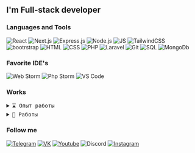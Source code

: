 

## I'm Full-stack developer

### Languages and Tools
![React](https://img.shields.io/badge/React.js-131313?style=for-the-badge&logo=react)
![Next.js](https://img.shields.io/badge/Next.js-131313?style=for-the-badge&logo=next.js)
![Express.js](https://img.shields.io/badge/Express.js-131313?style=for-the-badge&logo=express)
![Node.js](https://img.shields.io/badge/Node.js-131313?style=for-the-badge&logo=node.js)
![JS](https://img.shields.io/badge/JavaScript-131313?style=for-the-badge&logo=javascript)
![TailwindCSS](https://img.shields.io/badge/Tailwind-131313?style=for-the-badge&logo=tailwindcss)
![bootrstrap](https://img.shields.io/badge/Bootstrap-131313?style=for-the-badge&logo=bootstrap)
![HTML](https://img.shields.io/badge/HTML-131313?style=for-the-badge&logo=html5)
![CSS](https://img.shields.io/badge/CSS-131313?style=for-the-badge&logo=css3)
![PHP](https://img.shields.io/badge/PHP-131313?style=for-the-badge&logo=php)
![Laravel](https://img.shields.io/badge/Laravel-131313?style=for-the-badge&logo=laravel)
![Git](https://img.shields.io/badge/Git-131313?style=for-the-badge&logo=git)
![SQL](https://img.shields.io/badge/SQL-131313?style=for-the-badge&logo=mysql)
![MongoDb](https://img.shields.io/badge/MongoDb-131313?style=for-the-badge&logo=mongodb)

### Favorite IDE's
![Web Storm](https://img.shields.io/badge/WEB_STORM-131313?style=for-the-badge&logo=webstorm)
![Php Storm](https://img.shields.io/badge/Php_Storm-131313?style=for-the-badge&logo=phpstorm)
![VS Code](https://img.shields.io/badge/VS_CODE-131313?style=for-the-badge&logo=visualstudiocode)

### Works

<details>
 <summary> <samp>⌛ Опыт работы</samp></summary>
 
|                   |                                          |                    |                              |
| ----------------- | ---------------------------------------- | ------------------ | ---------------------------- |
| ![TagMate](assets/tagmate.svg)   | [tagmate.ru](https://tagmate.ru) | Front-end NextJS   | 06.2024 - текущее время      |
</details>

<details>
 <summary> <samp>💼 Работы</samp></summary>
 <a href="https://open-shop-seven.vercel.app/" target="_blank">Cookie Store</a> <br>
  <a href="https://japan-kitchen.vercel.app/" target="_blank">Japan Kitchen</a> <br>
 <a href="https://ivan-wake.vercel.app/" target="_blank">My Portfolio</a> <br>
</details>

### Follow me

[![Telegram](https://img.shields.io/badge/Telegram-131313?style=for-the-badge&logo=telegram)](https://t.me/purplebaby15)
[![VK](https://img.shields.io/badge/Vkontakte-131313?style=for-the-badge&logo=vk)](https://vk.com/purplebaby16)
[![Youtube](https://img.shields.io/badge/Youtube-131313?style=for-the-badge&logo=Youtube)](https://www.youtube.com/channel/UCHWY0L_LxH6LmGpev4aJoQQ)
![Discord](https://img.shields.io/badge/purplebaby&3061-131313?style=for-the-badge&logo=discord)
[![Instagram](https://img.shields.io/badge/Instagram-131313?style=for-the-badge&logo=instagram)](https://instagram.com/purplebaby_dev)
